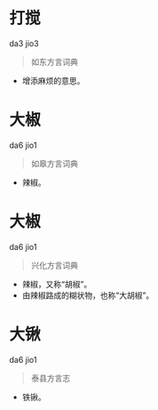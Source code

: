# 打搅
da3 jio3
> 如东方言词典
- 增添麻烦的意思。

# 大椒
da6 jio1
> 如皋方言词典
- 辣椒。

# 大椒
da6 jio1
> 兴化方言词典
- 辣椒，又称“胡椒”。
- 由辣椒路成的糊状物，也称“大胡椒”。

# 大锹
da6 jio1
> 泰县方言志
- 铁锹。
